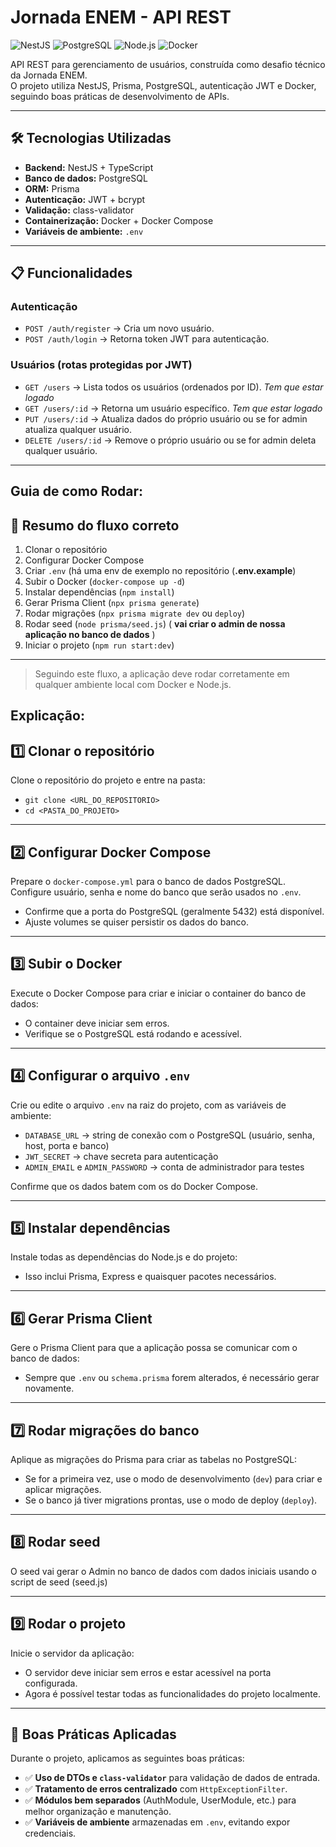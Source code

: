 # Jornada ENEM - API REST

![NestJS](https://img.shields.io/badge/nestjs-%23E0234E.svg?style=for-the-badge&logo=nestjs&logoColor=white)
![PostgreSQL](https://img.shields.io/badge/postgres-%23316192.svg?style=for-the-badge&logo=postgresql&logoColor=white)
![Node.js](https://img.shields.io/badge/node.js-6DA55F?style=for-the-badge&logo=node.js&logoColor=white)
![Docker](https://img.shields.io/badge/docker-%230db7ed.svg?style=for-the-badge&logo=docker&logoColor=white)


API REST para gerenciamento de usuários, construída como desafio técnico da Jornada ENEM.  
O projeto utiliza NestJS, Prisma, PostgreSQL, autenticação JWT e Docker, seguindo boas práticas de desenvolvimento de APIs.

---

## 🛠 Tecnologias Utilizadas

- **Backend:** NestJS + TypeScript
- **Banco de dados:** PostgreSQL
- **ORM:** Prisma
- **Autenticação:** JWT + bcrypt
- **Validação:** class-validator
- **Containerização:** Docker + Docker Compose
- **Variáveis de ambiente:** `.env`

---

## 📋 Funcionalidades

### Autenticação
- `POST /auth/register` → Cria um novo usuário.
- `POST /auth/login` → Retorna token JWT para autenticação.

### Usuários (rotas protegidas por JWT)
- `GET /users` → Lista todos os usuários (ordenados por ID). *Tem que estar logado*
- `GET /users/:id` → Retorna um usuário específico. *Tem que estar logado*
- `PUT /users/:id` → Atualiza dados do próprio usuário ou se for admin atualiza qualquer usuário.
- `DELETE /users/:id` → Remove o próprio usuário ou se for admin deleta qualquer usuário.

---



## Guia de como Rodar:

## **🔁 Resumo do fluxo correto**

1. Clonar o repositório  
2. Configurar Docker Compose
3. Criar `.env`  (há uma env de exemplo no repositório (**.env.example**)
4. Subir o Docker (`docker-compose up -d`)  
5. Instalar dependências (`npm install`)  
6. Gerar Prisma Client (`npx prisma generate`)  
7. Rodar migrações (`npx prisma migrate dev` ou `deploy`)  
8. Rodar seed (`node prisma/seed.js`)  ( **vai criar o admin de nossa aplicação no banco de dados** )
9. Iniciar o projeto (`npm run start:dev`)

---

> Seguindo este fluxo, a aplicação deve rodar corretamente em qualquer ambiente local com Docker e Node.js.


## Explicação:

## **1️⃣ Clonar o repositório**

Clone o repositório do projeto e entre na pasta:

- `git clone <URL_DO_REPOSITORIO>`
- `cd <PASTA_DO_PROJETO>`

---

## **2️⃣ Configurar Docker Compose**

Prepare o `docker-compose.yml` para o banco de dados PostgreSQL.  
Configure usuário, senha e nome do banco que serão usados no `.env`.

- Confirme que a porta do PostgreSQL (geralmente 5432) está disponível.
- Ajuste volumes se quiser persistir os dados do banco.

---

## **3️⃣ Subir o Docker**

Execute o Docker Compose para criar e iniciar o container do banco de dados:

- O container deve iniciar sem erros.
- Verifique se o PostgreSQL está rodando e acessível.

---

## **4️⃣ Configurar o arquivo `.env`**

Crie ou edite o arquivo `.env` na raiz do projeto, com as variáveis de ambiente:

- `DATABASE_URL` → string de conexão com o PostgreSQL (usuário, senha, host, porta e banco)
- `JWT_SECRET` → chave secreta para autenticação
- `ADMIN_EMAIL` e `ADMIN_PASSWORD` → conta de administrador para testes

Confirme que os dados batem com os do Docker Compose.

---

## **5️⃣ Instalar dependências**

Instale todas as dependências do Node.js e do projeto:

- Isso inclui Prisma, Express e quaisquer pacotes necessários.

---

## **6️⃣ Gerar Prisma Client**

Gere o Prisma Client para que a aplicação possa se comunicar com o banco de dados:

- Sempre que `.env` ou `schema.prisma` forem alterados, é necessário gerar novamente.

---

## **7️⃣ Rodar migrações do banco**

Aplique as migrações do Prisma para criar as tabelas no PostgreSQL:

- Se for a primeira vez, use o modo de desenvolvimento (`dev`) para criar e aplicar migrações.
- Se o banco já tiver migrations prontas, use o modo de deploy (`deploy`).

---

## **8️⃣ Rodar seed**

O seed vai gerar o Admin no banco de dados com dados iniciais usando o script de seed (seed.js)

---

## **9️⃣ Rodar o projeto**

Inicie o servidor da aplicação:

- O servidor deve iniciar sem erros e estar acessível na porta configurada.
- Agora é possível testar todas as funcionalidades do projeto localmente.

---

## **🌟 Boas Práticas Aplicadas**

Durante o projeto, aplicamos as seguintes boas práticas:

- ✅ **Uso de DTOs e `class-validator`** para validação de dados de entrada.  
- ✅ **Tratamento de erros centralizado** com `HttpExceptionFilter`.  
- ✅ **Módulos bem separados** (AuthModule, UserModule, etc.) para melhor organização e manutenção.  
- ✅ **Variáveis de ambiente** armazenadas em `.env`, evitando expor credenciais.  



